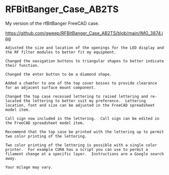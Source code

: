 # RFBitBanger_Case_AB2TS
My version of the rfBitBanger FreeCAD case.

https://github.com/gweep/RFBitBanger_Case_AB2TS/blob/main/IMG_3874.jpg

	Adjusted the size and location of the openings for the LED display and the RF filter modules to better fit my equipment.

	Changed the navigation buttons to triangular shapes to better indicate their function.

	Changed the enter button to be a diamond shape.

	Added a chamfer to one of the top cover bosses to provide clearance for an adjacent surface mount component.

	Changed the top case recessed lettering to raised lettering and re-located the lettering to better suit my preference.  Lettering location, font and size can be adjusted in the FreeCAD spreadsheet model item.

	Call sign now included in the lettering.  Call sign can be edited in the FreeCAD spreadsheet model item.

	Recommend that the top case be printed with the lettering up to permit two color printing of the lettering.

	Two color printing of the lettering is possible with a single color printer.  For example CURA has a script you can use to permit a filament change at a specific layer.  Instructions are a Google search away.

	Your milage may vary.  

	
